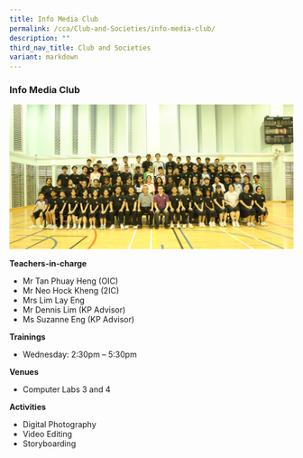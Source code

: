 ```yaml
---
title: Info Media Club
permalink: /cca/Club-and-Societies/info-media-club/
description: ""
third_nav_title: Club and Societies
variant: markdown
---
```

### Info Media Club

<img src="/images/imc%20team.jpg" style="width:90%, align:left">


**Teachers-in-charge**

*   Mr Tan Phuay Heng (OIC)
*   Mr Neo Hock Kheng (2IC)
*   Mrs Lim Lay Eng
*   Mr Dennis Lim (KP Advisor)
*   Ms Suzanne Eng (KP Advisor)

**Trainings**

* Wednesday: 2:30pm – 5:30pm

**Venues**

*   Computer Labs 3 and 4

**Activities**

*   Digital Photography
*   Video Editing
*   Storyboarding